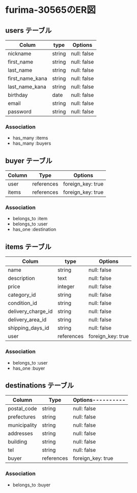 # furima-30565のER図

## users テーブル

| Colum           | type      | Options     |
| --------------  | ------    | ----------- |
| nickname        | string    | null: false |
| first_name      | string    | null: false |
| last_name       | string    | null: false |
| first_name_kana | string    | null: false |
| last_name_kana  | string    | null: false |
| birthday        | date      | null: false |
| email           | string    | null: false |
| password        | string    | null: false |

### Association

- has_many :items
- has_many :buyers

## buyer テーブル

| Column           | Type       | Options                      |
| ---------------- | ---------- | -----------------------------|
| user             | references | foreign_key: true            |
| items            | references | foreign_key: true            |

### Association

- belongs_to :item
- belongs_to :user
- has_one :destination

## items テーブル

| Colum              | type       | Options           |
| -------------------| ---------- | ------------------|
| name               | string     | null: false       |
| description        | text       | null: false       |
| price              | integer    | null: false       |
| category_id        | string     | null: false       |
| condition_id       | string     | null: false       |
| delivery_charge_id | string     | null: false       |
| delivery_area_id   | string     | null: false       |
| shipping_days_id   | string     | null: false       |
| user               | references | foreign_key: true |

### Association

- belongs_to :user
- has_one :buyer

## destinations テーブル

| Column           | Type       | Options---------- |
| ---------------- | ---------- | ----------------- |
| postal_code      | string     | null: false       |
| prefectures      | string     | null: false       |
| municipality     | string     | null: false       |
| addresses        | string     | null: false       |
| building         | string     | null: false       |
| tel              | string     | null: false       |
| buyer            | references | foreign_key: true |

### Association
- belongs_to :buyer